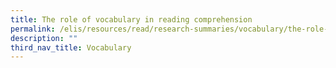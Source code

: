 ```yaml
---
title: The role of vocabulary in reading comprehension
permalink: /elis/resources/read/research-summaries/vocabulary/the-role-of-vocabulary-in-reading-comprehension/
description: ""
third_nav_title: Vocabulary
---
```

